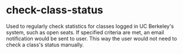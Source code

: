# check-class-status
Used to regularly check statistics for classes logged in UC Berkeley's system, such as open seats. If specified criteria are met, an email notification would be sent to user. This way the user would not need to check a class's status manually. 
